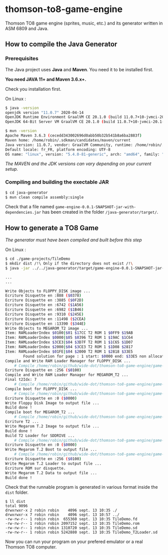 # thomson-to8-game-engine
Thomson TO8 game engine (sprites, music, etc.) and its generator written in ASM 6809 and Java.

## How to compile the Java Generator

### Prerequisites

The Java project uses **Java** and **Maven**. You need it to be installed first.

**You need JAVA 11+ and Maven 3.6.x+.**

Check you installation first.

On Linux :

```bash
$ java -version
openjdk version "11.0.7" 2020-04-14
OpenJDK Runtime Environment GraalVM CE 20.1.0 (build 11.0.7+10-jvmci-20.1-b02)
OpenJDK 64-Bit Server VM GraalVM CE 20.1.0 (build 11.0.7+10-jvmci-20.1-b02, mixed mode, sharing)
```

```bash
$ mvn -version
Apache Maven 3.6.3 (cecedd343002696d0abb50b32b541b8a6ba2883f)
Maven home: /home/robin/.sdkman/candidates/maven/current
Java version: 11.0.7, vendor: GraalVM Community, runtime: /home/robin/.sdkman/candidates/java/20.1.0.r11-grl
Default locale: fr_FR, platform encoding: UTF-8
OS name: "linux", version: "5.4.0-81-generic", arch: "amd64", family: "unix"
```

*The MAVEN and the JDK versions can vary depending on your current setup.*



### Compiling and building the exectable JAR

```bash
$ cd java-generator
$ mvn clean compile assembly:single
```

Check that a file named `game-engine-0.0.1-SNAPSHOT-jar-with-dependencies.jar` has been created in
the folder `/java-generator/target/`.

## How to generate a TO8 Game

*The  generator must have been compiled and built before this step*

On Linux :

```bash
$ cd ./game-projects/TileDemo 
$ mkdir dist /!\ Only if the directory does not exist /!\
$ java -jar ../../java-generator/target/game-engine-0.0.1-SNAPSHOT-jar-with-dependencies.jar ./config-linux.properties 

...
...

Write Objects to FLOPPY_DISK image ...
Ecriture Disquette en :888 ($0378)
Ecriture Disquette en :3885 ($0F2D)
Ecriture Disquette en :6742 ($1A56)
Ecriture Disquette en :6982 ($1B46)
Ecriture Disquette en :9310 ($245E)
Ecriture Disquette en :11498 ($2CEA)
Ecriture Disquette en :13390 ($344E)
Write Objects to MEGAROM_T2 image ...
Item: RAMLoaderIndex $0100|$01 $17CC T2 ROM 1 $0FF9 $19AB
Item: RAMLoaderIndex $0000|$05 $0396 T2 ROM 1 $19AC $1C64
Item: RAMLoaderIndex $3CE3|$04 $3D7F T2 ROM 1 $1C65 $1D07
Item: RAMLoaderIndex $2000|$04 $3CE3 T2 ROM 1 $1D08 $2817
Item: RAMLoaderIndex $01FE|$04 $2000 T2 ROM 1 $2818 $33E5
		Found solution for page : 1 start: $0000 end: $33E5 non allocated space: 3098 octets
Compile and Write RAM Loader Manager for FLOPPY_DISK ...
	# Compile /home/robin/github/wide-dot/thomson-to8-game-engine/game-projects/TileDemo/GeneratedCode/RAMLoaderManagerFd.asm
Ecriture Disquette en :256 ($0100)
Compile and Write RAM Loader Manager for MEGAROM_T2 ...
Final t2Idx: 7
	# Compile /home/robin/github/wide-dot/thomson-to8-game-engine/game-projects/TileDemo/GeneratedCode/RAMLoaderManagerT2.asm
Compile boot for FLOPPY_DISK ...
	# Compile /home/robin/github/wide-dot/thomson-to8-game-engine/game-projects/TileDemo/GeneratedCode/BootFd.asm
Ecriture Disquette en :0 ($0000)
Write Floppy Disk Image to output file ...
Build done !
Compile boot for MEGAROM_T2 ...
	# Compile /home/robin/github/wide-dot/thomson-to8-game-engine/game-projects/TileDemo/GeneratedCode/BootT2.asm
Ecriture T2 ...
Write Megarom T.2 Image to output file ...
Build done !
Build T2 Loader for SDDRIVE ...
	# Compile /home/robin/github/wide-dot/thomson-to8-game-engine/game-projects/TileDemo/GeneratedCode/BootT2Loader.asm
Ecriture Disquette en :0 ($0000)
Write Megarom T.2 Boot to output file ...
	# Compile /home/robin/github/wide-dot/thomson-to8-game-engine/game-projects/TileDemo/GeneratedCode/T2Loader.asm
Ecriture Disquette en :256 ($0100)
Write Megarom T.2 Loader to output file ...
Ecriture ROM sur disquette.
Write Megarom T.2 Data to output file ...
Build done !


```

Check that the runnable program is generated in various format inside the `dist` folder.

```
$ ll dist
total 9096
drwxrwxr-x 2 robin robin    4096 sept. 13 10:35 ./
drwxrwxr-x 7 robin robin    4096 sept. 13 10:57 ../
-rw-rw-r-- 1 robin robin  655360 sept. 13 10:35 TileDemo.fd
-rw-rw-r-- 1 robin robin 2097152 sept. 13 10:35 TileDemo.rom
-rw-rw-r-- 1 robin robin 1310720 sept. 13 10:35 TileDemo.sd
-rw-rw-r-- 1 robin robin 5242880 sept. 13 10:35 TileDemo_T2Loader.sd
```

Now you can run your program on your prefered emulator or a real Thomson TO8 computer.



